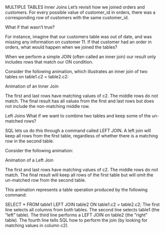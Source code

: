 MULTIPLE TABLES
Inner Joins
Let’s revisit how we joined orders and customers. For every possible value of customer_id in orders, there was a corresponding row of customers with the same customer_id.

What if that wasn’t true?

For instance, imagine that our customers table was out of date, and was missing any information on customer 11. If that customer had an order in orders, what would happen when we joined the tables?

When we perform a simple JOIN (often called an inner join) our result only includes rows that match our ON condition.

Consider the following animation, which illustrates an inner join of two tables on table1.c2 = table2.c2:

Animation of an Inner Join

The first and last rows have matching values of c2. The middle rows do not match. The final result has all values from the first and last rows but does not include the non-matching middle row.




Left Joins
What if we want to combine two tables and keep some of the un-matched rows?

SQL lets us do this through a command called LEFT JOIN. A left join will keep all rows from the first table, regardless of whether there is a matching row in the second table.

Consider the following animation:

Animation of a Left Join

The first and last rows have matching values of c2. The middle rows do not match. The final result will keep all rows of the first table but will omit the un-matched row from the second table.

This animation represents a table operation produced by the following command:

SELECT *
FROM table1
LEFT JOIN table2
  ON table1.c2 = table2.c2;
The first line selects all columns from both tables.
The second line selects table1 (the “left” table).
The third line performs a LEFT JOIN on table2 (the “right” table).
The fourth line tells SQL how to perform the join (by looking for matching values in column c2).